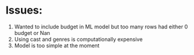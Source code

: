 # Issues:
  1. Wanted to include budget in ML model but too many rows had either 0 budget or Nan
  2. Using cast and genres is computationally expensive
  3. Model is too simple at the moment
